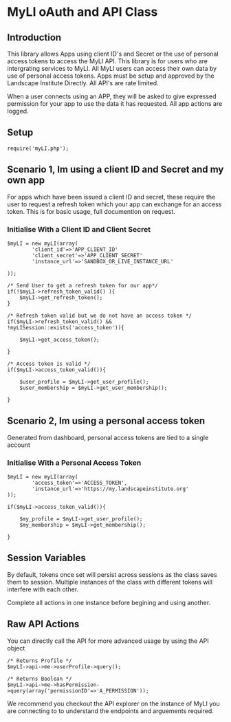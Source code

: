 
# MyLI oAuth and API Class

## Introduction

This library allows Apps using client ID's and Secret or the use of personal access tokens to access the MyLI API. This library is for users who are intergrating services to MyLI. All MyLI users can access their own data by use of personal access tokens. 
Apps must be setup and approved by the Landscape Institute Directly. All API's are rate limited. 

When a user connects using an APP, they will be asked to give expressed permission for your app to use the data it has requested. All app actions are logged. 

## Setup

`require('myLI.php');`

## Scenario 1, Im using a client ID and Secret and my own app

For apps which have been issued a client ID and secret, these require the user to request a refresh token which your app can exchange for an access token. This is for basic usage, full documention on request. 

### Initialise With a Client ID and Client Secret

    $myLI = new myLI(array(
    		'client_id'=>'APP_CLIENT_ID'
    		'client_secret'=>'APP_CLIENT_SECRET'
    		'instance_url'=>'SANDBOX_OR_LIVE_INSTANCE_URL'
    
    ));
    
    /* Send User to get a refresh token for our app*/
    if(!$myLI->refresh_token_valid() ){
    	$myLI->get_refresh_token();
    }
    
    /* Refresh token valid but we do not have an access token */
    if($myLI->refresh_token_valid() && !myLISession::exists('access_token')){
    
    	$myLI->get_access_token();
        
    }
    
    /* Access token is valid */
    if($myLI->access_token_valid()){
    
    	$user_profile = $myLI->get_user_profile();
    	$user_membership = $myLI->get_user_membership();
    
    }


## Scenario 2, Im using a personal access token 

Generated from dashboard, personal access tokens are tied to a single account

### Initialise With a Personal Access Token

    $myLI = new myLI(array(
    		'access_token'=>'ACCESS_TOKEN',
    		'instance_url'=>'https://my.landscapeinstitute.org'
    ));
    		
    if($myLI->access_token_valid()){
    
    	$my_profile = $myLI->get_user_profile();
    	$my_membership = $myLI->get_membership();
    	
    }

## Session Variables

By default, tokens once set will persist across sessions as the class saves them to session. Multiple instances of the class with different tokens will interfere with each other. 

Complete all actions in one instance before begining and using another. 

## Raw API Actions

You can directly call the API for more advanced usage by using the API object

    /* Returns Profile */
    $myLI->api->me->userProfile->query();
    
    /* Returns Boolean */
    $myLI->api->me->hasPermission->query(array('permissionID'=>'A_PERMISSION'));

We recommend you checkout the API explorer on the instance of MyLI you are connecting to to understand the endpoints and arguements required. 
